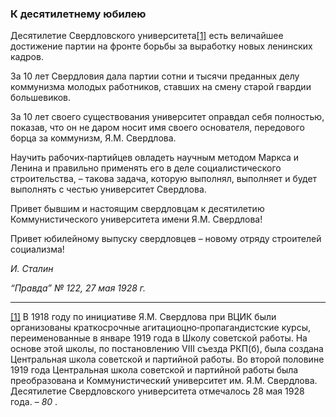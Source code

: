 ### К десятилетнему юбилею

Десятилетие Свердловского университета[[1]](#_ftn1) есть величайшее достижение партии на фронте борьбы за выработку новых ленинских кадров.

За 10 лет Свердловия дала партии сотни и тысячи преданных делу коммунизма молодых работников, ставших на смену старой гвардии большевиков.

За 10 лет своего существования университет оправдал себя полностью, показав, что он не даром носит имя своего основателя, передового борца за коммунизм, Я.М. Свердлова.

Научить рабочих‑партийцев овладеть научным методом Маркса и Ленина и правильно применять его в деле социалистического строительства, – такова задача, которую выполнял, выполняет и будет выполнять с честью университет Свердлова.

Привет бывшим и настоящим свердловцам к десятилетию Коммунистического университета имени Я.М. Свердлова!

Привет юбилейному выпуску свердловцев – новому отряду строителей социализма!

_И. Сталин_

_“Правда” № 122, 27 мая 1928 г._

  

---

[[1]](#_ftnref1) В 1918 году по инициативе Я.М. Свердлова при ВЦИК были организованы краткосрочные агитациоцно‑пропагандистские курсы, переименованные в январе 1919 года в Школу советской работы. На основе этой школы, по постановлению VIII съезда РКП(б), была создана Центральная школа советской и партийной работы. Во второй половине 1919 года Центральная школа советской и партийной работы была преобразована и Коммунистический университет им. Я.М. Свердлова. Десятилетие Свердловского университета отмечалось 28 мая 1928 года. – _80_ .